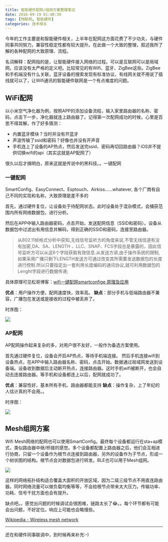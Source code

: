 ```yaml
---
title: 智能硬件配网/组网方案整理笔记
date: 2016-09-19 01:48:39
tags: [物联网, 智能硬件]
categories: 技术相关
---
```


今年的工作主要是和智能硬件相关，上半年在配网这方面花费了不少功夫，与硬件同事共同努力，兼容性稳定性都有较大提升。在此做一个大致的整理，叙述我所了解的各种配网的大致原理、流程。


名词解释：配网指的是，让智能硬件接入网络的过程。可以是互联网可以是局域网，应该没有太严格的定义吧。比较常见的有Wifi、蓝牙、ZigBee这些。ZigBee和手机端没有什么关联，蓝牙设备的搜索发现有标准协议，有线网关就不用说了插线就可以了，让Wifi通讯的智能硬件联网是一个有点难度的问题。

## WiFi配网

以小米空气净化器为例，按照APP的添加设备流程，输入家里路由器的名称、密码，点击下一步，净化器就连上路由器了。记得第一次配网成功的时候，心里是百思不得其解，作了好多猜测：
	
- 内置蓝牙模块？当时并没有开蓝牙
- 声波传输了ssid和密码？好像也并没有开声音
- 手机连上了设备的AP热点，然后发送完ssid、密码再切回路由器？iOS并不提供切换wifi的api（其实这就是AP配网了）

很久以后才搞明白，原来这就是传说中的黑科技。。一键配网

### 一键配网

SmartConfig、EasyConnect、Esptouch、Airkiss……whatever, 各个厂商有自己不同的实现和名称，大致原理是差不多的

首先，通过硬件复位，让设备处于待配网状态。此时设备处于混杂模式，会捕获范围内所有网络数据包，进行分析。

然后在APP中输入路由器密码，点击开始，发送配网信息（SSID和密码）。设备从数据包中过滤出有用信息并解码，得到正确的SSID和密码，连接至路由器。

>从802.11帧格式分析中获知,无线信号监听方的角度来说,不管无线信道有没有加密,DA、SA、LENGTH 、LLC、SNAP、FCS字段总是暴露的，因此信号监听方可以从这6个字段获取有效信息.从发送方讲,由于操作系统的限制,如果采用广播只剩下LENGTH发送方可通过改变其所需要发送数据包的长度进行控制.所以只要指定出一套利用长度编码的通讯协议,就可利用数据包的Lenght字段进行数据传递;

具体原理可见松哥博客：[wifi一键配网smartconfige 原理及应用](http://blog.csdn.net/flyingcys/article/details/49283273)

**优点**：用户操作方便，配网速度快，效率高。
**缺点**：部分手机与低端路由器不兼容，广播包在发送或是接收的过程中被丢弃了。

时序图：

![](/imgs/smartconfig.svg)

### AP配网

AP配网操作起来复杂的多，对用户很不友好，一般作为备选方案使用。

首先通过硬件复位，设备会开启AP热点，等待手机端连接。
然后手机连接wifi到设备热点，在APP中输入路由器名称、密码，点击开始。数据通过局域网发送到设备端。设备收到数据后主动断开热点，连接路由器。这时手机wifi被断开，也会自动去连接路由器。等手机和设备都连上以后，配网就成功了。

**优点**：兼容性好，基本所有手机、路由器都能支持
**缺点**：操作复杂，上了年纪的人估计真的不会用。。

时序图：

![](/imgs/apconfig.svg)


## Mesh组网方案

Wifi Mesh网络的配网也可以使用SmartConfig。最终每个设备都运行在sta+ap模式，类似路由器中继/桥接的感觉。多个设备都配置上路由器之后，他们会互相进行协商，只留一个设备作为根节点连接到路由器，另外的设备作为子节点，形成一个树状图的结构。根节点会对数据包进行转发。BLE也可以用于Mesh组网。

![](/imgs/mesh.jpg)

这样的网络拓扑结构适合覆盖大面积的开放区域，因为二级三级节点不用直连路由器。同时网络流量可以做负载均衡等等，不会给根节点带来太大压力。传输功率、功耗、信号干扰方面也会有提升。

缺点吧。。感觉出问题的时候调试会很困难，链路太长了😂。。每个环节都有可能会出问题，不好定位。响应上可能也会略慢些。

[Wikipedia - Wireless mesh network
](https://en.wikipedia.org/wiki/Wireless_mesh_network)

----
还在和硬件同事联调中，到时候再来补充:-)
